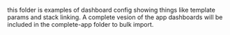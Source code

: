 this folder is examples of dashboard config showing things like template params and stack linking. A complete vesion of the app dashboards will be included in the complete-app folder to bulk import.